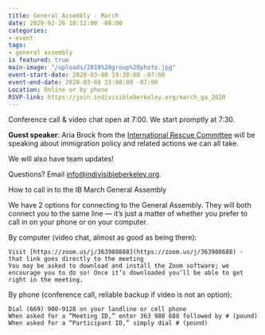 ```yaml
---
title: General Assembly - March
date: 2020-02-26 10:12:00 -08:00
categories:
- event
tags:
- general assembly
is featured: true
main-image: "/uploads/2018%20group%20photo.jpg"
event-start-date: 2020-03-08 19:30:00 -07:00
event-end-date: 2020-03-08 21:00:00 -07:00
Location: Online or by phone
RSVP-link: https://join.indivisibleberkeley.org/march_ga_2020
---
```


Conference call & video chat open at 7:00. We start promptly at 7:30.

**Guest speaker**: Aria Brock from the [International Rescue Committee](https://www.rescue.org/) will be speaking about immigration policy and related actions we can all take.

We will also have team updates!

Questions? Email info@indivisibleberkeley.org.

How to call in to the IB March General Assembly

We have 2 options for connecting to the General Assembly. They will both connect you to the same line — it’s just a matter of whether you prefer to call in on your phone or on your computer.

By computer (video chat, almost as good as being there):

    Visit [https://zoom.us/j/363988688](https://zoom.us/j/363988688) - that link goes directly to the meeting
    You may be asked to download and install the Zoom software; we encourage you to do so! Once it’s downloaded you’ll be able to get right in the meeting. 

By phone (conference call, reliable backup if video is not an option):

    Dial (669) 900-9128 on your landline or cell phone
    When asked for a “Meeting ID,” enter 363 988 688 followed by # (pound)
    When asked for a “Participant ID,” simply dial # (pound)
